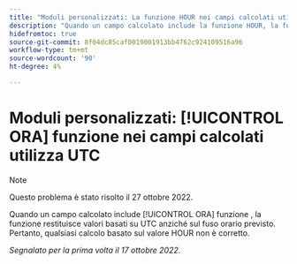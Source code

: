 ```yaml
---
title: "Moduli personalizzati: La funzione HOUR nei campi calcolati utilizza UTC"
description: "Quando un campo calcolato include la funzione HOUR, la funzione restituisce valori basati su UTC anziché sul fuso orario previsto. Pertanto, qualsiasi calcolo basato sul valore HOUR non è corretto."
hidefromtoc: true
source-git-commit: 8f04dc85caf0019001913bb4762c924109516a96
workflow-type: tm+mt
source-wordcount: '90'
ht-degree: 4%

---
```



# Moduli personalizzati: [!UICONTROL ORA] funzione nei campi calcolati utilizza UTC

>[!NOTE]
>
>Questo problema è stato risolto il 27 ottobre 2022.

Quando un campo calcolato include [!UICONTROL ORA] funzione , la funzione restituisce valori basati su UTC anziché sul fuso orario previsto. Pertanto, qualsiasi calcolo basato sul valore HOUR non è corretto.

_Segnalato per la prima volta il 17 ottobre 2022._

